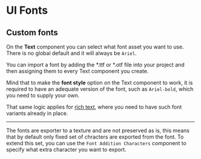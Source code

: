 # UI Fonts

## Custom fonts

On the **Text** component you can select what font asset you want to use. There is no global default and it will always be `Ariel`.  

You can import a font by adding the *.ttf or *.otf file into your project and then assigning them to every Text component you create.

Mind that to make the **font style** option on the Text component to work, it is required to have an adequate version of the font, such as `Ariel-bold`, which you need to supply your own.

That same logic applies for [rich text](https://docs.unity3d.com/Packages/com.unity.ugui@1.0/manual/StyledText.html), where you need to have such font variants already in place.

---

The fonts are exporter to a texture and are not preserved as is, this means that by default only fixed set of chracters are exported from the font. To extend this set, you can use the `Font Addition Characters` component to specify what extra character you want to export.